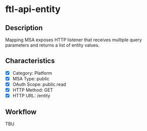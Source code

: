 # ftl-api-entity

## Description

Mapping MSA exposes HTTP listener that receives multiple query parameters
and returns a list of entity values.

## Characteristics

- [x] Category: Platform
- [x] MSA Type: public
- [x] OAuth Scope: public.read
- [x] HTTP Method: GET
- [x] HTTP URL: /entity

## Workflow

TBU
